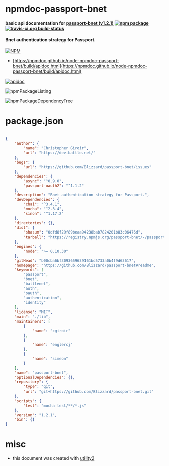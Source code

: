 # npmdoc-passport-bnet

#### basic api documentation for  [passport-bnet (v1.2.1)](https://github.com/Blizzard/passport-bnet#readme)  [![npm package](https://img.shields.io/npm/v/npmdoc-passport-bnet.svg?style=flat-square)](https://www.npmjs.org/package/npmdoc-passport-bnet) [![travis-ci.org build-status](https://api.travis-ci.org/npmdoc/node-npmdoc-passport-bnet.svg)](https://travis-ci.org/npmdoc/node-npmdoc-passport-bnet)

#### Bnet authentication strategy for Passport.

[![NPM](https://nodei.co/npm/passport-bnet.png?downloads=true&downloadRank=true&stars=true)](https://www.npmjs.com/package/passport-bnet)

- [https://npmdoc.github.io/node-npmdoc-passport-bnet/build/apidoc.html](https://npmdoc.github.io/node-npmdoc-passport-bnet/build/apidoc.html)

[![apidoc](https://npmdoc.github.io/node-npmdoc-passport-bnet/build/screenCapture.buildCi.browser.%252Ftmp%252Fbuild%252Fapidoc.html.png)](https://npmdoc.github.io/node-npmdoc-passport-bnet/build/apidoc.html)

![npmPackageListing](https://npmdoc.github.io/node-npmdoc-passport-bnet/build/screenCapture.npmPackageListing.svg)

![npmPackageDependencyTree](https://npmdoc.github.io/node-npmdoc-passport-bnet/build/screenCapture.npmPackageDependencyTree.svg)



# package.json

```json

{
    "author": {
        "name": "Christopher Giroir",
        "url": "https://dev.battle.net/"
    },
    "bugs": {
        "url": "https://github.com/Blizzard/passport-bnet/issues"
    },
    "dependencies": {
        "async": "^0.9.0",
        "passport-oauth2": "^1.1.2"
    },
    "description": "Bnet authentication strategy for Passport.",
    "devDependencies": {
        "chai": "^3.4.1",
        "mocha": "^2.3.4",
        "sinon": "^1.17.2"
    },
    "directories": {},
    "dist": {
        "shasum": "0dfd8f29f89beaa94238bab7824201b83c06476d",
        "tarball": "https://registry.npmjs.org/passport-bnet/-/passport-bnet-1.2.1.tgz"
    },
    "engines": {
        "node": ">= 0.10.30"
    },
    "gitHead": "b00cba6bf3093659639161bd5733a0b4f9d63617",
    "homepage": "https://github.com/Blizzard/passport-bnet#readme",
    "keywords": [
        "passport",
        "bnet",
        "battlenet",
        "auth",
        "oauth",
        "authentication",
        "identity"
    ],
    "license": "MIT",
    "main": "./lib",
    "maintainers": [
        {
            "name": "cgiroir"
        },
        {
            "name": "englercj"
        },
        {
            "name": "simeon"
        }
    ],
    "name": "passport-bnet",
    "optionalDependencies": {},
    "repository": {
        "type": "git",
        "url": "git+https://github.com/Blizzard/passport-bnet.git"
    },
    "scripts": {
        "test": "mocha test/**/*.js"
    },
    "version": "1.2.1",
    "bin": {}
}
```



# misc
- this document was created with [utility2](https://github.com/kaizhu256/node-utility2)
